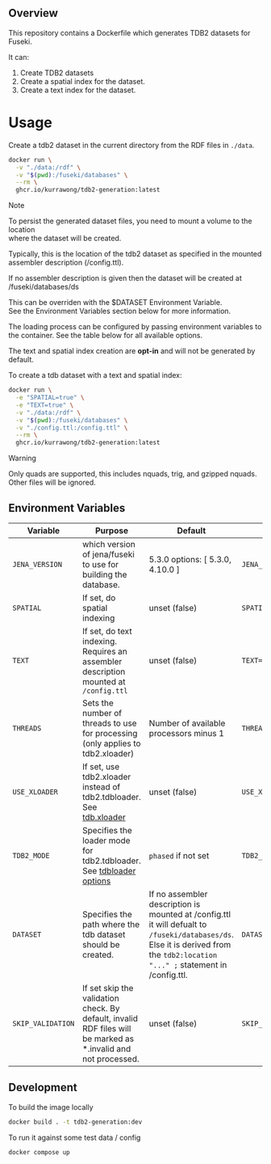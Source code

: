 ## Overview

This repository contains a Dockerfile which generates TDB2 datasets for Fuseki.

It can:

1. Create TDB2 datasets
2. Create a spatial index for the dataset.
3. Create a text index for the dataset.

# Usage

Create a tdb2 dataset in the current directory from the RDF files in `./data`.

```bash
docker run \
  -v "./data:/rdf" \
  -v "$(pwd):/fuseki/databases" \
  --rm \
  ghcr.io/kurrawong/tdb2-generation:latest
```

> [!NOTE]  
> To persist the generated dataset files, you need to mount a volume to the location  
> where the dataset will be created.
>
> Typically, this is the location of the tdb2 dataset as specified in the mounted  
> assembler description (/config.ttl).
>
> If no assembler description is given then the dataset will be created at  
> /fuseki/databases/ds
>
> This can be overriden with the $DATASET Environment Variable.  
> See the Environment Variables section below for more information.

The loading process can be configured by passing environment variables to the container.
See the table below for all available options.

The text and spatial index creation are **opt-in** and will not be generated by default.

To create a tdb dataset with a text and spatial index:

```bash
docker run \
  -e "SPATIAL=true" \
  -e "TEXT=true" \
  -v "./data:/rdf" \
  -v "$(pwd):/fuseki/databases" \
  -v "./config.ttl:/config.ttl" \
  --rm \
  ghcr.io/kurrawong/tdb2-generation:latest
```

> [!WARNING]  
> Only quads are supported, this includes nquads, trig, and gzipped nquads.  
> Other files will be ignored.

## Environment Variables

| Variable          | Purpose                                                                                                                                              | Default                                                                                                                                                                        | Usage Example                    |
| ----------------- | ---------------------------------------------------------------------------------------------------------------------------------------------------- | ------------------------------------------------------------------------------------------------------------------------------------------------------------------------------ | -------------------------------- |
| `JENA_VERSION`    | which version of jena/fuseki to use for building the database.                                                                                       | 5.3.0 options: \[ 5.3.0, 4.10.0 ]                                                                                                                                              | `JENA_VERSION=4.10.0`            |
| `SPATIAL`         | If set, do spatial indexing                                                                                                                          | unset (false)                                                                                                                                                                  | `SPATIAL=true`                   |
| `TEXT`            | If set, do text indexing. Requires an assembler description mounted at `/config.ttl`                                                                 | unset (false)                                                                                                                                                                  | `TEXT=true`                      |
| `THREADS`         | Sets the number of threads to use for processing <br> (only applies to tdb2.xloader)                                                                 | Number of available processors minus 1                                                                                                                                         | `THREADS=4`                      |
| `USE_XLOADER`     | If set, use tdb2.xloader instead of tdb2.tdbloader. <br> See [tdb.xloader](https://jena.apache.org/documentation/tdb/tdb-xloader.html)               | unset (false)                                                                                                                                                                  | `USE_XLOADER=true`               |
| `TDB2_MODE`       | Specifies the loader mode for tdb2.tdbloader. <br> See [tdbloader options](https://jena.apache.org/documentation/tdb2/tdb2_cmds.html#loader-options) | `phased` if not set                                                                                                                                                            | `TDB2_MODE=sequential`           |
| `DATASET`         | Specifies the path where the tdb dataset should be created.                                                                                          | If no assembler description is mounted at /config.ttl it will defualt to `/fuseki/databases/ds`. Else it is derived from the `tdb2:location "..." ;` statement in /config.ttl. | `DATASET=/fuseki/databases/myds` |
| `SKIP_VALIDATION` | If set skip the validation check. By default, invalid RDF files will be marked as \*.invalid and not processed.                                      | unset (false)                                                                                                                                                                  | `SKIP_VALIDATION=true`           |

## Development

To build the image locally

```bash
docker build . -t tdb2-generation:dev
```

To run it against some test data / config

```bash
docker compose up
```
